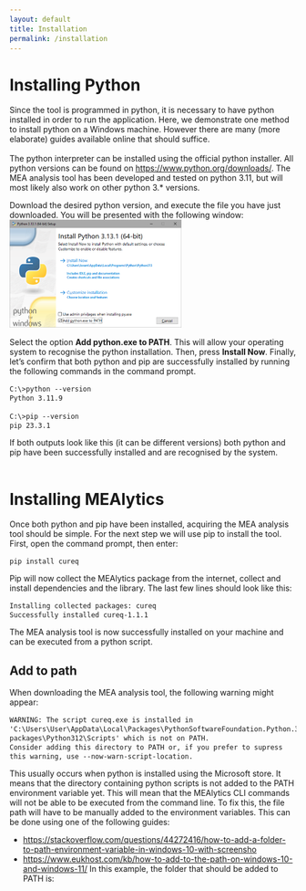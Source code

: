 ```yaml
---
layout: default
title: Installation
permalink: /installation
---
```


# Installing Python

Since the tool is programmed in python, it is necessary to have python installed in order to run the application. Here, we demonstrate one method to install python on a Windows machine. However there are many (more elaborate) guides available online that should suffice.<br>
<br>
The python interpreter can be installed using the official python installer. All python versions can be found on https://www.python.org/downloads/. The MEA analysis tool has been developed and tested on python 3.11, but will most likely also work on other python 3.* versions.<br>

Download the desired python version, and execute the file you have just downloaded. You will be presented with the following window:<br>
<img src="../assets/images/python_installer.png" width="302" height="189"><br>

Select the option **Add python.exe to PATH**. This will allow your operating system to recognise the python installation. Then, press **Install Now**. Finally, let’s confirm that both python and pip are successfully installed by running the following commands in the command prompt.<br>
```console
C:\>python --version
Python 3.11.9

C:\>pip --version
pip 23.3.1
```
If both outputs look like this (it can be different versions) both python and pip have been successfully installed and are recognised by the system.<br>
<br>
# Installing MEAlytics
Once both python and pip have been installed, acquiring the MEA analysis tool should be simple. For the next step we will use pip to install the tool.<br>
First, open the command prompt, then enter:
```console
pip install cureq
```
Pip will now collect the MEAlytics package from the internet, collect and install dependencies and the library. The last few lines should look like this:
```console
Installing collected packages: cureq
Successfully installed cureq-1.1.1
```
The MEA analysis tool is now successfully installed on your machine and can be executed from a python script.

## Add to path
When downloading the MEA analysis tool, the following warning might appear:
```console
WARNING: The script cureq.exe is installed in 'C:\Users\User\AppData\Local\Packages\PythonSoftwareFoundation.Python.3.12_qbz5n2kfra8p0\LocalCache\local-packages\Python312\Scripts' which is not on PATH.
Consider adding this directory to PATH or, if you prefer to supress this warning, use --now-warn-script-location.
```
This usually occurs when python is installed using the Microsoft store. It means that the directory containing python scripts is not added to the PATH environment variable yet. This will mean that the MEAlytics CLI commands will not be able to be executed from the command line. To fix this, the file path will have to be manually added to the environment variables. This can be done using one of the following guides:

- https://stackoverflow.com/questions/44272416/how-to-add-a-folder-to-path-environment-variable-in-windows-10-with-screensho
- https://www.eukhost.com/kb/how-to-add-to-the-path-on-windows-10-and-windows-11/ 
In this example, the folder that should be added to PATH is:
